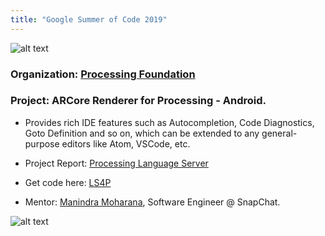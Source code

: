 ```yaml
---
title: "Google Summer of Code 2019"
---
```


![alt text](../../assets/statusBar.png)

### Organization: [Processing Foundation](https://processing.org/)

### Project: ARCore Renderer for Processing - Android.
- Provides rich IDE features such as Autocompletion, Code Diagnostics, Goto Definition and so on, which can be extended to any general-purpose editors like Atom, VSCode, etc.

- Project Report: [Processing Language Server](https://summerofcode.withgoogle.com/archive/2019/projects/6196723280510976/)

- Get code here: [LS4P](https://github.com/processing-language-server/LS4P)

- Mentor: [Manindra Moharana](https://www.linkedin.com/in/mkmoharana/), Software Engineer @ SnapChat.


![alt text](../../assets/prenote.png)